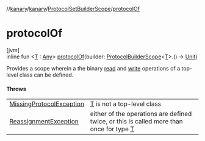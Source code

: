 //[kanary](../../../index.md)/[kanary](../index.md)/[ProtocolSetBuilderScope](index.md)/[protocolOf](protocol-of.md)

# protocolOf

[jvm]\
inline fun &lt;[T](protocol-of.md) : [Any](https://kotlinlang.org/api/latest/jvm/stdlib/kotlin/-any/index.html)&gt; [protocolOf](protocol-of.md)(builder: [ProtocolBuilderScope](../-protocol-builder-scope/index.md)&lt;[T](protocol-of.md)&gt;.() -&gt; [Unit](https://kotlinlang.org/api/latest/jvm/stdlib/kotlin/-unit/index.html))

Provides a scope wherein a the binary [read](../-protocol-builder-scope/read.md) and [write](../-protocol-builder-scope/write.md) operations of a top-level class can be defined.

#### Throws

| | |
|---|---|
| [MissingProtocolException](../-missing-protocol-exception/index.md) | [T](protocol-of.md) is not a top-level class |
| [ReassignmentException](../-reassignment-exception/index.md) | either of the operations are defined twice, or this is called more than once for type [T](protocol-of.md) |
